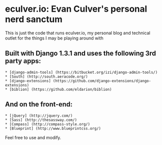 eculver.io: Evan Culver's personal nerd sanctum
===============================================

This is just the code that runs eculver.io, my personal blog and technical outlet for the things I may be playing around with

Built with Django 1.3.1 and uses the following 3rd party apps:
--------------------------------------------------------------

    * [django-admin-tools] (https://bitbucket.org/izi/django-admin-tools/)
    * [South] (http://south.aeracode.org/)
    * [django-extensions] (https://github.com/django-extensions/django-extensions)
    * [biblion] (https://github.com/eldarion/biblion)


And on the front-end:
--------------------

    * [jQuery] (http://jquery.com/)
    * [Sass] (http://thesassway.com/)
    * [Compass] (http://compass-style.org/)
    * [Blueprint] (http://www.blueprintcss.org/)


Feel free to use and modify.


